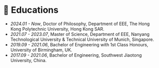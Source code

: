 
# 📖 Educations
- *2024.01 - Now*, Doctor of Philosophy, Department of EEE, The Hong Kong Polytechnic University, Hong Kong SAR.
- *2021.07 - 2023.07*, Master of Science, Department of EEE, Nanyang Technological University & Technical University of Munich, Singapore.
- *2019.09 - 2021.06*, Bachelor of Engineering with 1st Class Honours, University of Birmingham, UK.
- *2017.09 - 2021.06*, Bachelor of Engineering, Southwest Jiaotong University, China.


